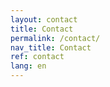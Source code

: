 ```yaml
---
layout: contact
title: Contact
permalink: /contact/
nav_title: Contact
ref: contact
lang: en
---
```

